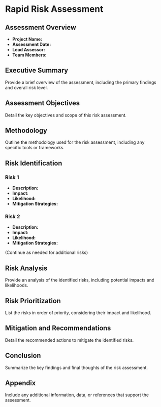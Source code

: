 # Rapid Risk Assessment

## Assessment Overview

- **Project Name:** 
- **Assessment Date:** 
- **Lead Assessor:** 
- **Team Members:**

## Executive Summary

Provide a brief overview of the assessment, including the primary findings and overall risk level.

## Assessment Objectives

Detail the key objectives and scope of this risk assessment.

## Methodology

Outline the methodology used for the risk assessment, including any specific tools or frameworks.

## Risk Identification

### Risk 1

- **Description:** 
- **Impact:** 
- **Likelihood:** 
- **Mitigation Strategies:**

### Risk 2

- **Description:** 
- **Impact:** 
- **Likelihood:** 
- **Mitigation Strategies:**

(Continue as needed for additional risks)

## Risk Analysis

Provide an analysis of the identified risks, including potential impacts and likelihoods.

## Risk Prioritization

List the risks in order of priority, considering their impact and likelihood.

## Mitigation and Recommendations

Detail the recommended actions to mitigate the identified risks.

## Conclusion

Summarize the key findings and final thoughts of the risk assessment.

## Appendix

Include any additional information, data, or references that support the assessment.
